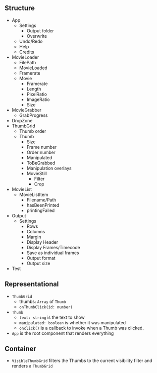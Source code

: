 Structure
---------
* App
	* Settings
		* Output folder
		* Overwrite
	* Undo/Redo
	* Help
	* Credits
* MovieLoader
	* FilePath
	* MovieLoaded
	* Framerate
	* Movie
		* Framerate
		* Length
		* PixelRatio
		* ImageRatio
		* Size
* MovieGrabber
	* GrabProgress
* DropZone
* ThumbGrid
	* Thumb order
	* Thumb
		* Size
		* Frame number
		* Order number
		* Manipulated
		* ToBeGrabbed
		* Manipulation overlays
		* MovieStill
			* Filter
			* Crop
* MovieList
	* MovieListItem
		* Filename/Path
		* hasBeenPrinted
		* printingFailed
* Output
	* Settings
		* Rows
		* Columns
		* Margin
		* Display Header
		* Display Frames/Timecode
		* Save as individual frames
		* Output format
		* Output size
* Test


Representational
----------------
* `ThumbGrid`
	* thumbs: `Array` of `Thumb`
	* `onThumbClick(id: number)`
* `Thumb`
	* `text: string` is the text to show
	* `manipulated: boolean` is whether it was manipulated
	* `onclick()` is a callback to invoke when a Thumb was clicked.
* `App` is the root component that renders everything

Container
---------
* `VisibleThumbGrid` filters the Thumbs to the current visibility filter and renders a `ThumbGrid`
